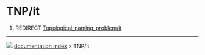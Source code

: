 # TNP/it
1.  REDIRECT [Topological_naming_problem/it](Topological_naming_problem/it.md)



---
![](images/Button_right.svg) [documentation index](../README.md) > TNP/it

